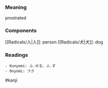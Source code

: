 ### Meaning

prostrated

### Components

[[Radicals/人|人]]: person [[Radicals/犬|犬]]: dog

### Readings

```
- Kunyomi: ふ.せる、ふ.す
- Onyomi: フク
```

#kanji